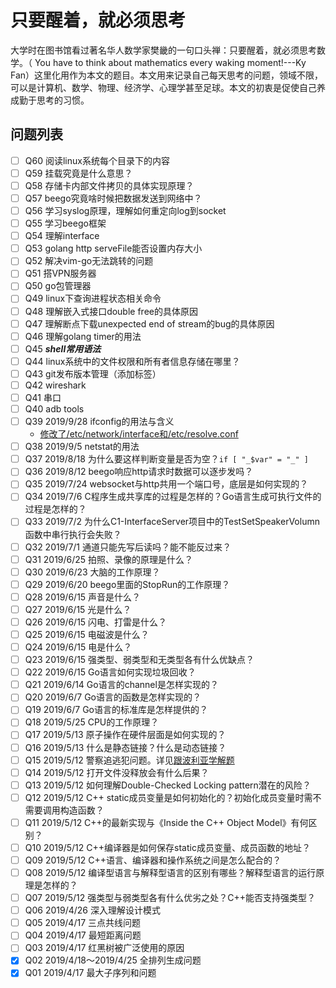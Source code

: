 # 只要醒着，就必须思考

大学时在图书馆看过著名华人数学家樊畿的一句口头禅：只要醒着，就必须思考数学。（ You have to think about mathematics every waking moment!---Ky Fan）这里化用作为本文的题目。本文用来记录自己每天思考的问题，领域不限，可以是计算机、数学、物理、经济学、心理学甚至足球。本文的初衷是促使自己养成勤于思考的习惯。

## 问题列表

- [ ] Q60 阅读linux系统每个目录下的内容
- [ ] Q59 挂载究竟是什么意思？
- [ ] Q58 存储卡内部文件拷贝的具体实现原理？
- [ ] Q57 beego究竟啥时候把数据发送到网络中？
- [ ] Q56 学习syslog原理，理解如何重定向log到socket
- [ ] Q55 学习beego框架
- [ ] Q54 理解interface
- [ ] Q53 golang http serveFile能否设置内存大小
- [ ] Q52 解决vim-go无法跳转的问题
- [ ] Q51 搭VPN服务器
- [ ] Q50 go包管理器
- [ ] Q49 linux下查询进程状态相关命令
- [ ] Q48 理解嵌入式接口double free的具体原因
- [ ] Q47 理解断点下载unexpected end of stream的bug的具体原因
- [ ] Q46 理解golang timer的用法
- [ ] Q45 ***shell常用语法***
- [ ] Q44 linux系统中的文件权限和所有者信息存储在哪里？
- [ ] Q43 git发布版本管理（添加标签）
- [ ] Q42 wireshark
- [ ] Q41 串口
- [ ] Q40 adb tools
- [ ] Q39 2019/9/28 ifconfig的用法与含义
    - [修改了/etc/network/interface和/etc/resolve.conf](https://www.cnblogs.com/linjiqin/p/3148346.html)
- [ ] Q38 2019/9/5  netstat的用法
- [ ] Q37 2019/8/18 为什么要这样判断变量是否为空？`if [ "_$var" = "_" ]`
- [ ] Q36 2019/8/12 beego响应http请求时数据可以逐步发吗？
- [ ] Q35 2019/7/24 websocket与http共用一个端口号，底层是如何实现的？
- [ ] Q34 2019/7/6 C程序生成共享库的过程是怎样的？Go语言生成可执行文件的过程是怎样的？
- [ ] Q33 2019/7/2  为什么C1-InterfaceServer项目中的TestSetSpeakerVolumn函数中串行执行会失败？
- [ ] Q32 2019/7/1  通道只能先写后读吗？能不能反过来？
- [ ] Q31 2019/6/25 拍照、录像的原理是什么？
- [ ] Q30 2019/6/23 大脑的工作原理？
- [ ] Q29 2019/6/20 beego里面的StopRun的工作原理？
- [ ] Q28 2019/6/15 声音是什么？
- [ ] Q27 2019/6/15 光是什么？
- [ ] Q26 2019/6/15 闪电、打雷是什么？
- [ ] Q25 2019/6/15 电磁波是什么？
- [ ] Q24 2019/6/15 电是什么？
- [ ] Q23 2019/6/15 强类型、弱类型和无类型各有什么优缺点？
- [ ] Q22 2019/6/15 Go语言如何实现垃圾回收？
- [ ] Q21 2019/6/14 Go语言的channel是怎样实现的？
- [ ] Q20 2019/6/7  Go语言的函数是怎样实现的？
- [ ] Q19 2019/6/7  Go语言的标准库是怎样提供的？
- [ ] Q18 2019/5/25 CPU的工作原理？
- [ ] Q17 2019/5/13 原子操作在硬件层面是如何实现的？
- [ ] Q16 2019/5/13 什么是静态链接？什么是动态链接？
- [ ] Q15 2019/5/12 警察追逃犯问题。详见[跟波利亚学解题](http://mindhacks.cn/2008/04/18/learning-from-polya/)
- [ ] Q14 2019/5/12 打开文件没释放会有什么后果？
- [ ] Q13 2019/5/12 如何理解Double-Checked Locking pattern潜在的风险？
- [ ] Q12 2019/5/12 C++ static成员变量是如何初始化的？初始化成员变量时需不需要调用构造函数？
- [ ] Q11 2019/5/12 C++的最新实现与《Inside the C++ Object Model》有何区别？
- [ ] Q10 2019/5/12 C++编译器是如何保存static成员变量、成员函数的地址？
- [ ] Q09 2019/5/12 C++语言、编译器和操作系统之间是怎么配合的？
- [ ] Q08 2019/5/12 编译型语言与解释型语言的区别有哪些？解释型语言的运行原理是怎样的？
- [ ] Q07 2019/5/12 强类型与弱类型各有什么优劣之处？C++能否支持强类型？
- [ ] Q06 2019/4/26 深入理解设计模式
- [ ] Q05 2019/4/17 三点共线问题
- [ ] Q04 2019/4/17 最短距离问题
- [ ] Q03 2019/4/17 红黑树被广泛使用的原因
- [x] Q02 2019/4/18～2019/4/25 全排列生成问题
- [x] Q01 2019/4/17 最大子序列和问题
